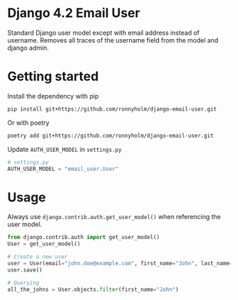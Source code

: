 # Django 4.2 Email User
Standard Django user model except with email address instead of username.
Removes all traces of the username field from the model and django admin.

# Getting started
Install the dependency with pip
```bash
pip install git+https://github.com/ronnyholm/django-email-user.git
```
Or with poetry
```bash
poetry add git+https://github.com/ronnyholm/django-email-user.git
```

Update `AUTH_USER_MODEL` in `settings.py`
```python
# settings.py
AUTH_USER_MODEL = "email_user.User"
```

# Usage
Always use `django.contrib.auth.get_user_model()` when referencing the user model.

```python
from django.contrib.auth import get_user_model()
User = get_user_model()

# Create a new user
user = User(email="john.doe@example.com", first_name="John", last_name="Doe")
user.save()

# Querying
all_the_johns = User.objects.filter(first_name="John")
```
